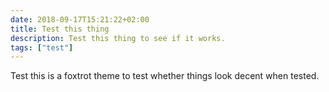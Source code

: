 ```yaml
---
date: 2018-09-17T15:21:22+02:00
title: Test this thing
description: Test this thing to see if it works.
tags: ["test"]
---
```


Test this is a foxtrot theme to test whether things look decent when tested.